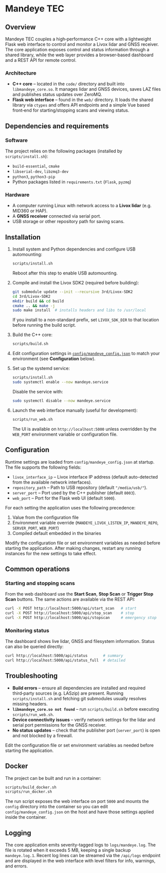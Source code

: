 # Mandeye TEC

## Overview

Mandeye TEC couples a high‑performance C++ core with a lightweight Flask
web interface to control and monitor a Livox lidar and GNSS receiver. The
core application exposes control and status information through a shared
library, while the web layer provides a browser‑based dashboard and a REST
API for remote control.

### Architecture

* **C++ core** – located in the `code/` directory and built into
  `libmandeye_core.so`. It manages lidar and GNSS devices, saves LAZ files
  and publishes status updates over ZeroMQ.
* **Flask web interface** – found in the `web/` directory. It loads the
  shared library via `ctypes` and offers API endpoints and a simple Vue
  based front‑end for starting/stopping scans and viewing status.

## Dependencies and requirements

### Software

The project relies on the following packages (installed by
`scripts/install.sh`):

* `build-essential`, `cmake`
* `libserial-dev`, `libzmq3-dev`
* `python3`, `python3-pip`
* Python packages listed in `requirements.txt` (`Flask`, `pyzmq`)

### Hardware

* A computer running Linux with network access to a **Livox lidar**
  (e.g. MID360 or HAP).
* A **GNSS receiver** connected via serial port.
* USB storage or other repository path for saving scans.

## Installation

1. Install system and Python dependencies and configure USB automounting:

   ```bash
   scripts/install.sh
   ```

   Reboot after this step to enable USB automounting.

2. Compile and install the Livox SDK2 (required before building):

   ```bash
   git submodule update --init --recursive 3rd/Livox-SDK2
   cd 3rd/Livox-SDK2
   mkdir build && cd build
   cmake .. && make -j
   sudo make install  # installs headers and libs to /usr/local
   ```

   If you install to a non-standard prefix, set `LIVOX_SDK_DIR` to that
   location before running the build script.

3. Build the C++ core:

   ```bash
   scripts/build.sh
   ```

4. Edit configuration settings in
   [`config/mandeye_config.json`](config/mandeye_config.json) to match your
   environment (see **Configuration** below).

5. Set up the systemd service:

   ```bash
   scripts/install.sh
   sudo systemctl enable --now mandeye.service
   ```

   Disable the service with:

   ```bash
   sudo systemctl disable --now mandeye.service
   ```

6. Launch the web interface manually (useful for development):

   ```bash
   scripts/run_web.sh
   ```

   The UI is available on `http://localhost:5000` unless overridden by the
   `WEB_PORT` environment variable or configuration file.

## Configuration

Runtime settings are loaded from `config/mandeye_config.json` at startup. The
file supports the following fields:

* `livox_interface_ip` – Livox interface IP address (default auto-detected
  from the available network interfaces).
* `repository_path` – Path to USB repository (default `"/media/usb/"`).
* `server_port` – Port used by the C++ publisher (default `8003`).
* `web_port` – Port for the Flask web UI (default `5000`).

For each setting the application uses the following precedence:

1. Value from the configuration file
2. Environment variable override (`MANDEYE_LIVOX_LISTEN_IP`,
   `MANDEYE_REPO`, `SERVER_PORT`, `WEB_PORT`)
3. Compiled default embedded in the binaries

Modify the configuration file or set environment variables as needed before
starting the application. After making changes, restart any running
instances for the new settings to take effect.

## Common operations

### Starting and stopping scans

From the web dashboard use the **Start Scan**, **Stop Scan** or
**Trigger Stop Scan** buttons. The same actions are available via the REST
API:

```bash
curl -X POST http://localhost:5000/api/start_scan   # start
curl -X POST http://localhost:5000/api/stop_scan    # stop
curl -X POST http://localhost:5000/api/stopscan     # emergency stop
```

### Monitoring status

The dashboard shows live lidar, GNSS and filesystem information. Status can
also be queried directly:

```bash
curl http://localhost:5000/api/status       # summary
curl http://localhost:5000/api/status_full  # detailed
```

## Troubleshooting

* **Build errors** – ensure all dependencies are installed and required
  third‑party sources (e.g. LASzip) are present. Running
  `scripts/install.sh` and fetching git submodules usually resolves
  missing headers.
* **`libmandeye_core.so not found`** – run `scripts/build.sh` before
  executing `scripts/run_web.sh`.
* **Device connectivity issues** – verify network settings for the lidar
  and serial port permissions for the GNSS receiver.
* **No status updates** – check that the publisher port (`server_port`) is
  open and not blocked by a firewall.

Edit the configuration file or set environment variables as needed before
starting the application.

## Docker

The project can be built and run in a container:

```bash
scripts/build_docker.sh
scripts/run_docker.sh
```

The run script exposes the web interface on port `5000` and mounts the
`config` directory into the container so you can edit `config/mandeye_config.json`
on the host and have those settings applied inside the container.

## Logging

The core application emits severity-tagged logs to `logs/mandeye.log`. The file
is rotated when it exceeds 5&nbsp;MB, keeping a single backup `mandeye.log.1`.
Recent log lines can be streamed via the `/api/logs` endpoint and are displayed
in the web interface with level filters for info, warnings, and errors.

